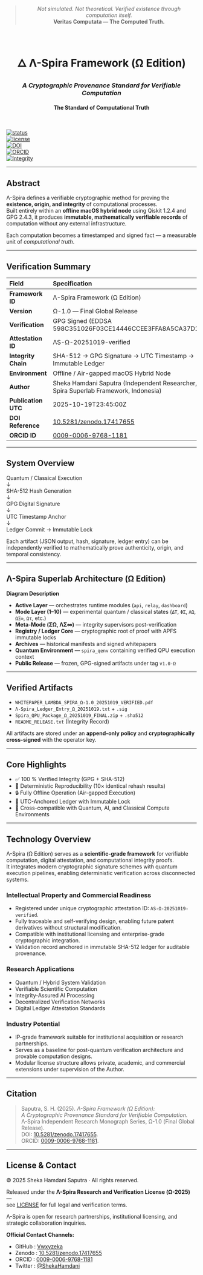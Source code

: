 <div align="center">

> *Not simulated. Not theoretical. Verified existence through computation itself.*  
> **Veritas Computata — The Computed Truth.**

<br>

# 🜂 Λ-Spira Framework (Ω Edition)
### *A Cryptographic Provenance Standard for Verifiable Computation*
#### The Standard of Computational Truth

<br>
</div>

[![status](https://img.shields.io/badge/status-verified-success?style=for-the-badge&labelColor=202020)]()  
[![license](https://img.shields.io/badge/license-Λ--Spira--Research--and--Verification--License--Ω--2025-lightgrey?style=for-the-badge&labelColor=202020)](./LICENSE)  
[![DOI](https://img.shields.io/badge/DOI-10.5281%2Fzenodo.17417655-blue?style=for-the-badge&labelColor=202020)](https://doi.org/10.5281/zenodo.17417655)  
[![ORCID](https://img.shields.io/badge/ORCID-0009--0006--9768--1181-green?style=for-the-badge&labelColor=202020)](https://orcid.org/0009-0006-9768-1181)  
[![Integrity](https://img.shields.io/badge/integrity-GPG%20signed-blue?style=for-the-badge&labelColor=202020)]()  

</div>

---

## Abstract  

Λ-Spira defines a verifiable cryptographic method for proving the **existence, origin, and integrity** of computational processes.  
Built entirely within an **offline macOS hybrid node** using Qiskit 1.2.4 and GPG 2.4.3, it produces **immutable, mathematically verifiable records** of computation without any external infrastructure.  

Each computation becomes a timestamped and signed fact — a measurable unit of *computational truth*.  

---

## Verification Summary  

| Field | Specification |
|:------|:---------------|
| **Framework ID** | Λ-Spira Framework (Ω Edition) |
| **Version** | Ω-1.0 — Final Global Release |
| **Verification** | GPG Signed (EDDSA 598C351026F03CE14446CCEE3FFA8A5CA37D17D2) |
| **Attestation ID** | ΛS-Ω-20251019-verified |
| **Integrity Chain** | SHA-512 → GPG Signature → UTC Timestamp → Immutable Ledger |
| **Environment** | Offline / Air-gapped macOS Hybrid Node |
| **Author** | Sheka Hamdani Saputra (Independent Researcher, Λ-Spira Superlab Framework, Indonesia) |
| **Publication UTC** | 2025-10-19T23:45:00Z |
| **DOI Reference** | [10.5281/zenodo.17417655](https://doi.org/10.5281/zenodo.17417655) |
| **ORCID ID** | [0009-0006-9768-1181](https://orcid.org/0009-0006-9768-1181) |

---

## System Overview  

Quantum / Classical Execution  
↓  
SHA-512 Hash Generation  
↓  
GPG Digital Signature  
↓  
UTC Timestamp Anchor  
↓  
Ledger Commit → Immutable Lock  

Each artifact (JSON output, hash, signature, ledger entry) can be independently verified to mathematically prove authenticity, origin, and temporal consistency.  

---

## Λ-Spira Superlab Architecture (Ω Edition)  

**Diagram Description**  
- **Active Layer** — orchestrates runtime modules (`api`, `relay`, `dashboard`)  
- **Mode Layer (1–10)** — experimental quantum / classical states (`ΔΤ`, `ΦΣ`, `ΛΩ`, `ΩΞ∞`, `Ωτ`, etc.)  
- **Meta-Mode (ΣΩ, ΛΣ∞)** — integrity supervisors post-verification  
- **Registry / Ledger Core** — cryptographic root of proof with APFS immutable locks  
- **Archives** — historical manifests and signed whitepapers  
- **Quantum Environment** — `spira_qenv` containing verified QPU execution context  
- **Public Release** — frozen, GPG-signed artifacts under tag `v1.0-Ω`  

---

## Verified Artifacts  

- `WHITEPAPER_LAMBDA_SPIRA_Ω-1.0_20251019_VERIFIED.pdf`  
- `Λ-Spira_Ledger_Entry_Ω_20251019.txt` + `.sig`  
- `Spira_QPU_Package_Ω_20251019_FINAL.zip` + `.sha512`  
- `README_RELEASE.txt` (Integrity Record)  

All artifacts are stored under an **append-only policy** and **cryptographically cross-signed** with the operator key.  

---

## Core Highlights  

- ✅ 100 % Verified Integrity (GPG + SHA-512)  
- 🧮 Deterministic Reproducibility (10× identical rehash results)  
- 🔒 Fully Offline Operation (Air-gapped Execution)  
- 🧾 UTC-Anchored Ledger with Immutable Lock  
- 🧠 Cross-compatible with Quantum, AI, and Classical Compute Environments  

---

## Technology Overview  

Λ-Spira (Ω Edition) serves as a **scientific-grade framework** for verifiable computation, digital attestation, and computational integrity proofs.  
It integrates modern cryptographic signature schemes with quantum execution pipelines, enabling deterministic verification across disconnected systems.  

### Intellectual Property and Commercial Readiness  
- Registered under unique cryptographic attestation ID: `ΛS-Ω-20251019-verified`.  
- Fully traceable and self-verifying design, enabling future patent derivatives without structural modification.  
- Compatible with institutional licensing and enterprise-grade cryptographic integration.  
- Validation record anchored in immutable SHA-512 ledger for auditable provenance.  

### Research Applications  
- Quantum / Hybrid System Validation  
- Verifiable Scientific Computation  
- Integrity-Assured AI Processing  
- Decentralized Verification Networks  
- Digital Ledger Attestation Standards  

### Industry Potential  
- IP-grade framework suitable for institutional acquisition or research partnerships.  
- Serves as a baseline for post-quantum verification architecture and provable computation designs.  
- Modular license structure allows private, academic, and commercial extensions under supervision of the Author.  

---

## Citation  

> Saputra, S. H. (2025). *Λ-Spira Framework (Ω Edition):  
> A Cryptographic Provenance Standard for Verifiable Computation.*  
> Λ-Spira Independent Research Monograph Series, Ω-1.0 (Final Global Release).  
> DOI: [10.5281/zenodo.17417655](https://doi.org/10.5281/zenodo.17417655).  
> ORCID: [0009-0006-9768-1181](https://orcid.org/0009-0006-9768-1181).  

---

## License & Contact  

© 2025 Sheka Hamdani Saputra · All rights reserved.  

Released under the **Λ-Spira Research and Verification License (Ω-2025)** —   
see [LICENSE](./LICENSE) for full legal and verification terms.  

Λ-Spira is open for research partnerships, institutional licensing, and strategic collaboration inquiries.  

**Official Contact Channels:**  
- GitHub    : [Vwxyzeka](https://github.com/Vwxyzeka)  
- Zenodo    : [10.5281/zenodo.17417655](https://doi.org/10.5281/zenodo.17417655)  
- ORCID     : [0009-0006-9768-1181](https://orcid.org/0009-0006-9768-1181)  
- Twitter   : [@ShekaHamdani](https://twitter.com/ShekaHamdani)  
